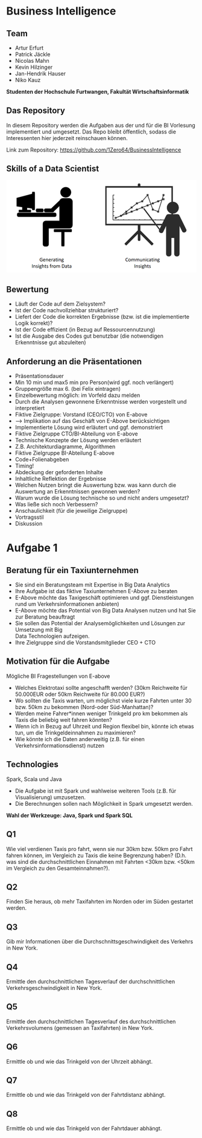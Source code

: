 # Business Intelligence

## Team
- Artur Erfurt
- Patrick Jäckle
- Nicolas Mahn
- Kevin Hilzinger
- Jan-Hendrik Hauser
- Niko Kauz

**Studenten der Hochschule Furtwangen, Fakultät Wirtschaftsinformatik**

## Das Repository
In diesem Repository werden die Aufgaben aus der und für die BI Vorlesung implementiert und umgesetzt. Das Repo bleibt öffentlich, sodass die Interessenten
hier jederzeit reinschauen können.

Link zum Repository: https://github.com/1Zero64/BusinessIntelligence

## Skills of a Data Scientist
![img.png](images/SkillsOfADataScientist.png)

## Bewertung
- Läuft der Code auf dem Zielsystem?
- Ist der Code nachvollziehbar strukturiert?
- Liefert der Code die korrekten Ergebnisse (bzw. ist die implementierte Logik korrekt)?
- Ist der Code effizient (in Bezug auf
  Ressourcennutzung)
- Ist die Ausgabe des Codes gut benutzbar (die
  notwendigen Erkenntnisse gut abzuleiten)

## Anforderung an die Präsentationen
- Präsentationsdauer
- Min 10 min und max5 min pro Person(wird ggf. noch verlängert)
- Gruppengröße max 6. (bei Felix eintragen)
- Einzelbewertung möglich: im Vorfeld dazu melden
- Durch die Analysen gewonnene Erkenntnisse werden vorgestellt und interpretiert
- Fiktive Zielgruppe: Vorstand (CEO/CTO) von E-above
- --> Implikation auf das Geschäft von E-Above berücksichtigen 
- Implementierte Lösung wird erläutert und ggf. demonstriert
- Fiktive Zielgruppe CTO/BI-Abteilung von E-above
- Technische Konzepte der Lösung werden erläutert
- Z.B. Architekturdiagramme, Algorithmen
- Fiktive Zielgruppe BI-Abteilung E-above
- Code+Folienabgeben
- Timing!
- Abdeckung der geforderten Inhalte
- Inhaltliche Reflektion der Ergebnisse
- Welchen Nutzen bringt die Auswertung bzw. was kann durch die Auswertung an Erkenntnissen gewonnen werden?
- Warum wurde die Lösung technische so und nicht anders umgesetzt?
- Was ließe sich noch Verbessern?
- Anschaulichkeit (für die jeweilige Zielgruppe)
- Vortragsstil
- Diskussion

# Aufgabe 1

## Beratung für ein Taxiunternehmen
- Sie sind ein Beratungsteam mit Expertise in Big Data Analytics
- Ihre Aufgabe ist das fiktive Taxiunternehmen E-Above zu beraten
- E-Above möchte das Taxigeschäft optimieren und ggf. Dienstleistungen rund um
Verkehrsinformationen anbieten)
- E-Above möchte das Potential von Big Data Analysen nutzen und hat Sie zur Beratung
beauftragt
- Sie sollen das Potential der Analysemöglichkeiten und Lösungen zur Umsetzung mit Big  
Data Technologien aufzeigen.
- Ihre Zielgruppe sind die Vorstandsmitglieder CEO + CTO

## Motivation für die Aufgabe
Mögliche BI Fragestellungen von E-above
- Welches Elektrotaxi sollte angeschafft werden? (30km Reichweite für 50.000EUR oder 50km Reichweite für 80.000 EUR?)
- Wo sollten die Taxis warten, um möglichst viele kurze Fahrten unter 30 bzw. 50km zu bekommen (Nord-oder Süd-Manhattan)?
- Werden meine Fahrer*innen weniger Trinkgeld pro km bekommen als Taxis die beliebig weit fahren könnten?
- Wenn ich in Bezug auf Uhrzeit und Region flexibel bin, könnte ich etwas tun, um die Trinkgeldeinnahmen zu maximieren?
- Wie könnte ich die Daten anderweitig (z.B. für einen Verkehrsinformationsdienst) nutzen

## Technologies
Spark, Scala und Java
- Die Aufgabe ist mit Spark und wahlweise weiteren Tools (z.B. für Visualisierung)
umzusetzen.
- Die Berechnungen sollen nach Möglichkeit in Spark umgesetzt werden.

**Wahl der Werkzeuge: Java, Spark und Spark SQL**

## Q1
Wie viel verdienen Taxis pro fahrt, wenn sie nur 30km bzw. 50km pro Fahrt fahren können,
im Vergleich zu Taxis die keine Begrenzung haben? (D.h. was sind die durchschnittlichen
Einnahmen mit Fahrten <30km bzw. <50km im Vergleich zu den Gesamteinnahmen?).

## Q2
Finden Sie heraus, ob mehr Taxifahrten im Norden oder im Süden gestartet werden.

## Q3
Gib mir Informationen über die Durchschnittsgeschwindigkeit des Verkehrs in
New York.

## Q4
Ermittle den durchschnittlichen Tagesverlauf der durchschnittlichen
Verkehrsgeschwindigkeit in New York.

## Q5
Ermittle den durchschnittlichen Tagesverlauf des durchschnittlichen Verkehrsvolumens (gemessen an Taxifahrten) in New York.

## Q6
Ermittle ob und wie das Trinkgeld von der Uhrzeit abhängt.

## Q7
Ermittle ob und wie das Trinkgeld von der Fahrtdistanz abhängt.

## Q8
Ermittle ob und wie das Trinkgeld von der Fahrtdauer abhängt.
